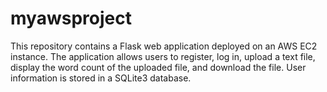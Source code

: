 # myawsproject
This repository contains a Flask web application deployed on an AWS EC2 instance. The application allows users to register, log in, upload a text file, display the word count of the uploaded file, and download the file. User information is stored in a SQLite3 database.
